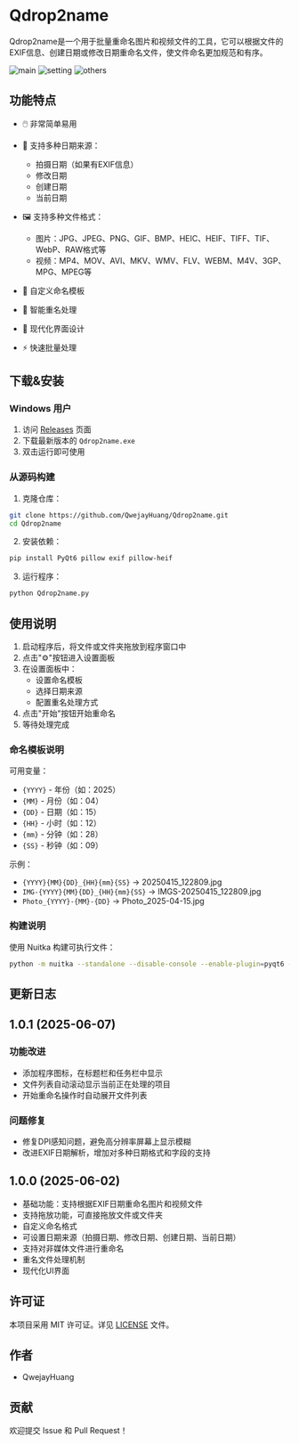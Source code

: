 # Qdrop2name

Qdrop2name是一个用于批量重命名图片和视频文件的工具，它可以根据文件的EXIF信息、创建日期或修改日期重命名文件，使文件命名更加规范和有序。

![main](https://github.com/user-attachments/assets/ed32dbc2-f55a-47f0-8f2c-22baf84dd610) ![setting](https://github.com/user-attachments/assets/e4b573bf-78a9-4c6a-aeec-9f8e5b1134e9) ![others](https://github.com/user-attachments/assets/80913db6-6901-46f8-aa87-4cbc38bdf17e)




## 功能特点

- 🖱️ 非常简单易用
- 📅 支持多种日期来源：
  - 拍摄日期（如果有EXIF信息）
  - 修改日期
  - 创建日期
  - 当前日期
  
- 🖼️ 支持多种文件格式：
  - 图片：JPG、JPEG、PNG、GIF、BMP、HEIC、HEIF、TIFF、TIF、WebP、RAW格式等
  - 视频：MP4、MOV、AVI、MKV、WMV、FLV、WEBM、M4V、3GP、MPG、MPEG等
- 📝 自定义命名模板
- 🔄 智能重名处理
- 🎨 现代化界面设计
- ⚡ 快速批量处理

## 下载&安装

### Windows 用户

1. 访问 [Releases](https://github.com/QwejayHuang/Qdrop2name/releases) 页面
2. 下载最新版本的 `Qdrop2name.exe`
3. 双击运行即可使用

### 从源码构建

1. 克隆仓库：
```bash
git clone https://github.com/QwejayHuang/Qdrop2name.git
cd Qdrop2name
```

2. 安装依赖：
```bash
pip install PyQt6 pillow exif pillow-heif
```

3. 运行程序：
```bash
python Qdrop2name.py
```

## 使用说明

1. 启动程序后，将文件或文件夹拖放到程序窗口中
2. 点击"⚙"按钮进入设置面板
3. 在设置面板中：
   - 设置命名模板
   - 选择日期来源
   - 配置重名处理方式
4. 点击"开始"按钮开始重命名
5. 等待处理完成

### 命名模板说明

可用变量：
- `{YYYY}` - 年份（如：2025）
- `{MM}` - 月份（如：04）
- `{DD}` - 日期（如：15）
- `{HH}` - 小时（如：12）
- `{mm}` - 分钟（如：28）
- `{SS}` - 秒钟（如：09）

示例：
- `{YYYY}{MM}{DD}_{HH}{mm}{SS}` → 20250415_122809.jpg
- `IMG-{YYYY}{MM}{DD}_{HH}{mm}{SS}` → IMGS-20250415_122809.jpg
- `Photo_{YYYY}-{MM}-{DD}` → Photo_2025-04-15.jpg

### 构建说明

使用 Nuitka 构建可执行文件：

```bash
python -m nuitka --standalone --disable-console --enable-plugin=pyqt6 --follow-imports --nofollow-import-to=tkinter --include-package=PIL --include-package=exif --include-package=pillow_heif --onefile --windows-icon-from-ico=icon.ico --include-data-dir=.=. --output-dir=build --remove-output --lto=yes --jobs=4 --assume-yes-for-downloads --windows-product-name="Qdrop2name" --windows-file-version=1.0.1 --windows-product-version=1.0.1 --windows-file-description="批量文件重命名工具" --windows-company-name="QwejayHuang" Qdrop2name.py
```

## 更新日志

## 1.0.1 (2025-06-07)

### 功能改进
- 添加程序图标，在标题栏和任务栏中显示
- 文件列表自动滚动显示当前正在处理的项目
- 开始重命名操作时自动展开文件列表

### 问题修复
- 修复DPI感知问题，避免高分辨率屏幕上显示模糊
- 改进EXIF日期解析，增加对多种日期格式和字段的支持


## 1.0.0 (2025-06-02)

- 基础功能：支持根据EXIF日期重命名图片和视频文件
- 支持拖放功能，可直接拖放文件或文件夹
- 自定义命名格式
- 可设置日期来源（拍摄日期、修改日期、创建日期、当前日期）
- 支持对非媒体文件进行重命名
- 重名文件处理机制
- 现代化UI界面 

## 许可证

本项目采用 MIT 许可证。详见 [LICENSE](LICENSE) 文件。

## 作者

- QwejayHuang

## 贡献

欢迎提交 Issue 和 Pull Request！
